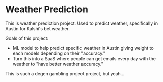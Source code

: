 # Weather Prediction

This is weather prediction project. Used to predict weather, specifically in Austin for Kalshi's bet weather.

Goals of this project:
- ML model to help predict specific weather in Austin giving weight to each models depending on their "accuracy."
- Turn this into a SaaS where people can get emails every day with the weather to "have better weather accuracy."

This is such a degen gambling project project, but yeah...